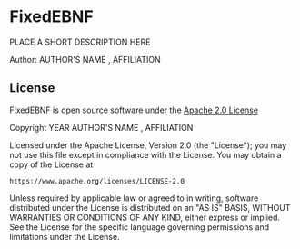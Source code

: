 # FixedEBNF

PLACE A SHORT DESCRIPTION HERE

Author: AUTHOR'S NAME <EMAIL>, AFFILIATION


## License

FixedEBNF is open source software under the [Apache 2.0 License](https://www.apache.org/licenses/LICENSE-2.0)

Copyright YEAR AUTHOR'S NAME <EMAIL>, AFFILIATION

Licensed under the Apache License, Version 2.0 (the "License");
you may not use this file except in compliance with the License.
You may obtain a copy of the License at

    https://www.apache.org/licenses/LICENSE-2.0

Unless required by applicable law or agreed to in writing, software
distributed under the License is distributed on an "AS IS" BASIS,
WITHOUT WARRANTIES OR CONDITIONS OF ANY KIND, either express or implied.
See the License for the specific language governing permissions and
limitations under the License.
